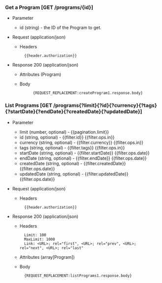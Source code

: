 ### Get a Program [GET /programs/{id}]

+ Parameter
    + id (string) - the ID of the Program to get.

+ Request (application/json)
    + Headers
    
            {{header.authorization}}

+ Response 200 (application/json)
    + Attributes (Program)

    + Body

                {REQUEST_REPLACEMENT:createProgram1.response.body}

### List Programs [GET /programs{?limit}{?id}{?currency}{?tags}{?startDate}{?endDate}{?createdDate}{?updatedDate}]
        
+ Parameter
    + limit (number, optional) - {{pagination.limit}}
    + id (string, optional) - {{filter.id}} {{filter.ops.in}}
    + currency (string, optional) - {{filter.currency}} {{filter.ops.in}}
    + tags (string, optional) - {{filter.tags}} {{filter.ops.in}}
    + startDate (string, optional) - {{filter.startDate}} {{filter.ops.date}}
    + endDate (string, optional) - {{filter.endDate}} {{filter.ops.date}}
    + createdDate (string, optional) - {{filter.createdDate}} {{filter.ops.date}}
    + updatedDate (string, optional) - {{filter.updatedDate}} {{filter.ops.date}}

+ Request (application/json)
    + Headers
    
            {{header.authorization}}
    
+ Response 200 (application/json)
    + Headers
        
            Limit: 100
            MaxLimit: 1000
            Link: <URL>; rel="first", <URL>; rel="prev", <URL>; rel="next", <URL>; rel="last"
        
    + Attributes (array[Program])

    + Body

            {REQUEST_REPLACEMENT:listPrograms1.response.body}

